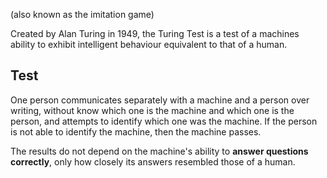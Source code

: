 (also known as the imitation game) 

Created by Alan Turing in 1949, the Turing Test is a test of a machines ability to exhibit intelligent behaviour equivalent to that of a human.
## Test
One person communicates separately with a machine and a person over writing, without know which one is the machine and which one is the person, and attempts to identify which one was the machine. If the person is not able to identify the machine, then the machine passes.

The results do not depend on the machine's ability to **answer questions correctly**, only how closely its answers resembled those of a human.


